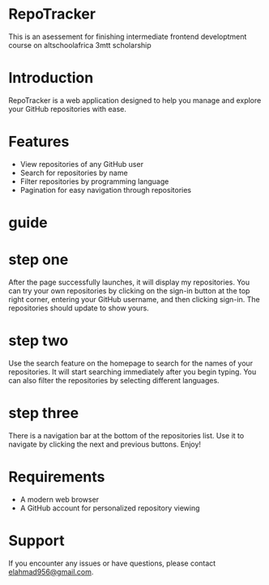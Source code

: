 # RepoTracker

This is an asessement for finishing intermediate frontend developtment course on altschoolafrica 3mtt scholarship
# Introduction 
RepoTracker is a web application designed to help you manage and explore your GitHub repositories with ease.
# Features
+ View repositories of any GitHub user
+ Search for repositories by name
+ Filter repositories by programming language
+ Pagination for easy navigation through repositories

# guide

# step one
 After the page successfully launches, it will display my repositories. You can try your own repositories by clicking on the sign-in button at the top right corner, entering your GitHub username, and then clicking sign-in. The repositories should update to show yours.

# step two 
Use the search feature on the homepage to search for the names of your repositories. It will start searching immediately after you begin typing. You can also filter the repositories by selecting different languages.

# step three
There is a navigation bar at the bottom of the repositories list. Use it to navigate by clicking the next and previous buttons. Enjoy!

# Requirements
* A modern web browser
* A GitHub account for personalized repository viewing

# Support
If you encounter any issues or have questions, please contact elahmad956@gmail.com.

